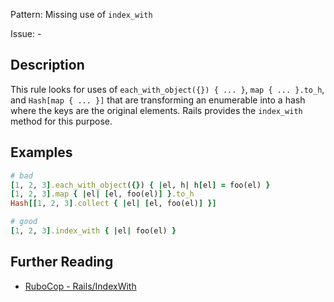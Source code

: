 Pattern: Missing use of `index_with`

Issue: -

## Description

This rule looks for uses of `each_with_object({}) { ... }`, `map { ... }.to_h`, and `Hash[map { ... }]` that are transforming an enumerable into a hash where the keys are the original elements. Rails provides the `index_with` method for this purpose.

## Examples

```ruby
# bad
[1, 2, 3].each_with_object({}) { |el, h| h[el] = foo(el) }
[1, 2, 3].map { |el| [el, foo(el)] }.to_h
Hash[[1, 2, 3].collect { |el| [el, foo(el)] }]

# good
[1, 2, 3].index_with { |el| foo(el) }
```

## Further Reading

* [RuboCop - Rails/IndexWith](https://docs.rubocop.org/projects/rails/en/stable/cops_rails/#railsindexwith)
